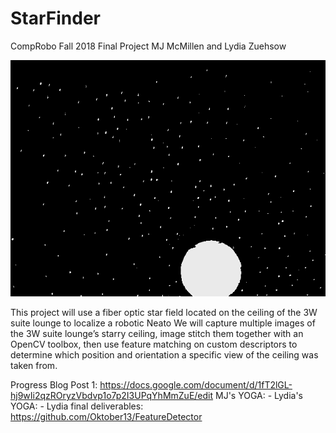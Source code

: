 # StarFinder
CompRobo Fall 2018 Final Project
MJ McMillen and Lydia Zuehsow

![starry_ceiling](/photos/longExposure.png)

This project will use a fiber optic star field located on the ceiling of the 3W suite lounge to localize a robotic Neato
We will capture multiple images of the 3W suite lounge’s starry ceiling, image stitch them together with an OpenCV toolbox, then use feature matching on custom descriptors to determine which position and orientation a specific view of the ceiling was taken from.

Progress Blog Post 1: https://docs.google.com/document/d/1fT2lGL-hj9wIi2qzROryzVbdvp1o7p2I3UPqYhMmZuE/edit
MJ's YOGA: -
Lydia's YOGA: -
Lydia final deliverables: https://github.com/Oktober13/FeatureDetector
